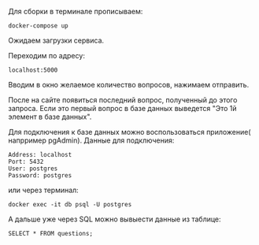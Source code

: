 Для сборки в терминале прописываем:

    docker-compose up
    
Ожидаем загрузки сервиса.

Переходим по адресу:

    localhost:5000
    
Вводим в окно желаемое количество вопросов, нажимаем отправить.

После на сайте появиться последний вопрос, полученный до этого запроса. Если это первый вопрос в базе данных выведется "Это 1й элемент в базе данных".

Для подключения к базе данных можно воспользоваться приложение( напрример pgAdmin). Данные для подключения:

    Address: localhost
    Port: 5432
    User: postgres
    Password: postgres
    
или через терминал:

    docker exec -it db psql -U postgres
    
А дальше уже через SQL можно вывыести данные из таблице:

    SELECT * FROM questions;

